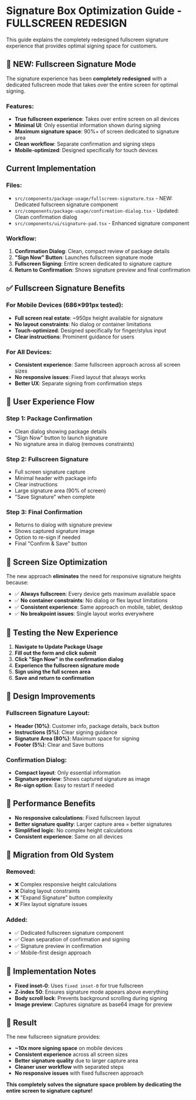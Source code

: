# Signature Box Optimization Guide - FULLSCREEN REDESIGN

This guide explains the completely redesigned fullscreen signature experience that provides optimal signing space for customers.

## 🚀 **NEW: Fullscreen Signature Mode**

The signature experience has been **completely redesigned** with a dedicated fullscreen mode that takes over the entire screen for optimal signing.

### Features:
- **True fullscreen experience**: Takes over entire screen on all devices
- **Minimal UI**: Only essential information shown during signing
- **Maximum signature space**: 90%+ of screen dedicated to signature area
- **Clean workflow**: Separate confirmation and signing steps
- **Mobile-optimized**: Designed specifically for touch devices

## Current Implementation

### Files:
- `src/components/package-usage/fullscreen-signature.tsx` - NEW: Dedicated fullscreen signature component
- `src/components/package-usage/confirmation-dialog.tsx` - Updated: Clean confirmation dialog
- `src/components/ui/signature-pad.tsx` - Enhanced signature component

### Workflow:
1. **Confirmation Dialog**: Clean, compact review of package details
2. **"Sign Now" Button**: Launches fullscreen signature mode
3. **Fullscreen Signing**: Entire screen dedicated to signature capture
4. **Return to Confirmation**: Shows signature preview and final confirmation

## ✅ **Fullscreen Signature Benefits**

### For Mobile Devices (686×991px tested):
- **Full screen real estate**: ~950px height available for signature
- **No layout constraints**: No dialog or container limitations
- **Touch-optimized**: Designed specifically for finger/stylus input
- **Clear instructions**: Prominent guidance for users

### For All Devices:
- **Consistent experience**: Same fullscreen approach across all screen sizes
- **No responsive issues**: Fixed layout that always works
- **Better UX**: Separate signing from confirmation steps

## 🎯 **User Experience Flow**

### Step 1: Package Confirmation
- Clean dialog showing package details
- "Sign Now" button to launch signature
- No signature area in dialog (removes constraints)

### Step 2: Fullscreen Signature
- Full screen signature capture
- Minimal header with package info
- Clear instructions
- Large signature area (90% of screen)
- "Save Signature" when complete

### Step 3: Final Confirmation
- Returns to dialog with signature preview
- Shows captured signature image
- Option to re-sign if needed
- Final "Confirm & Save" button

## 📱 **Screen Size Optimization**

The new approach **eliminates** the need for responsive signature heights because:

- ✅ **Always fullscreen**: Every device gets maximum available space
- ✅ **No container constraints**: No dialog or flex layout limitations
- ✅ **Consistent experience**: Same approach on mobile, tablet, desktop
- ✅ **No breakpoint issues**: Single layout works everywhere

## 🔧 **Testing the New Experience**

1. **Navigate to Update Package Usage**
2. **Fill out the form and click submit**
3. **Click "Sign Now" in the confirmation dialog**
4. **Experience the fullscreen signature mode**
5. **Sign using the full screen area**
6. **Save and return to confirmation**

## 🎨 **Design Improvements**

### Fullscreen Signature Layout:
- **Header (10%)**: Customer info, package details, back button
- **Instructions (5%)**: Clear signing guidance
- **Signature Area (80%)**: Maximum space for signing
- **Footer (5%)**: Clear and Save buttons

### Confirmation Dialog:
- **Compact layout**: Only essential information
- **Signature preview**: Shows captured signature as image
- **Re-sign option**: Easy to restart if needed

## 🚀 **Performance Benefits**

- **No responsive calculations**: Fixed fullscreen layout
- **Better signature quality**: Larger capture area = better signatures
- **Simplified logic**: No complex height calculations
- **Consistent experience**: Same on all devices

## 🔄 **Migration from Old System**

### Removed:
- ❌ Complex responsive height calculations
- ❌ Dialog layout constraints
- ❌ "Expand Signature" button complexity
- ❌ Flex layout signature issues

### Added:
- ✅ Dedicated fullscreen signature component
- ✅ Clean separation of confirmation and signing
- ✅ Signature preview in confirmation
- ✅ Mobile-first design approach

## 📝 **Implementation Notes**

- **Fixed inset-0**: Uses `fixed inset-0` for true fullscreen
- **Z-index 50**: Ensures signature mode appears above everything
- **Body scroll lock**: Prevents background scrolling during signing
- **Image preview**: Captures signature as base64 image for preview

## 🎯 **Result**

The new fullscreen signature provides:
- **~10x more signing space** on mobile devices
- **Consistent experience** across all screen sizes
- **Better signature quality** due to larger capture area
- **Cleaner user workflow** with separated steps
- **No responsive issues** with fixed fullscreen approach

**This completely solves the signature space problem by dedicating the entire screen to signature capture!** 